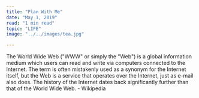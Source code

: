 ```yaml
---
title: "Plan With Me"
date: "May 1, 2019"
read: "1 min read" 
topic: "LIFE"
image: "../../images/tea.jpg"

---
```

The World Wide Web ("WWW" or simply the "Web") is a global information medium which users can read and write via computers connected to the Internet. The term is often mistakenly used as a synonym for the Internet itself, but the Web is a service that operates over the Internet, just as e-mail also does. The history of the Internet dates back significantly further than that of the World Wide Web. - Wikipedia
